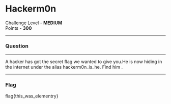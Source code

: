 # Hackerm0n

Challenge Level - __MEDIUM__  
Points - __300__

---
### Question

---

A hacker has got the secret flag we wanted to give you.He is now hiding in the internet under the alias hackerm0n_is_he.
Find him .

---

### Flag

flag{this_was_elementry}

